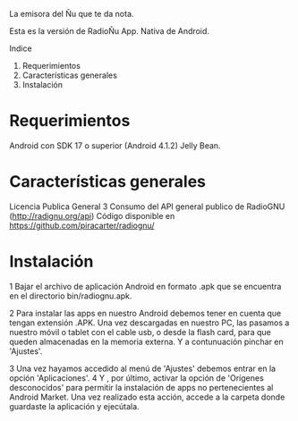La emisora del Ñu que te da nota.


Esta es la versión de RadioÑu App. Nativa de Android. 


Indice

1. Requerimientos
2. Características generales
3. Instalación


Requerimientos
=========================================================================
Android con SDK 17 o superior (Android 4.1.2) Jelly Bean. 
	

Características generales
=========================================================================
Licencia Publica General 3
Consumo del API general publico de RadioGNU (http://radignu.org/api)
Código disponible en https://github.com/piracarter/radiognu/

Instalación
=========================================================================
1 Bajar el archivo de aplicación Android en formato .apk que se encuentra en el directorio bin/radiognu.apk.

2 Para instalar las apps en nuestro Android debemos tener en cuenta que tengan extensión .APK. Una vez descargadas en nuestro PC, las pasamos a nuestro móvil o tablet con el cable usb, o desde la flash card, para que queden almacenadas en la memoria externa. Y a contunuación pinchar en 'Ajustes'.

3 Una vez hayamos accedido al menú de 'Ajustes' debemos entrar en la opción 'Aplicaciones'. 
4 Y , por último, activar la opción de 'Orígenes desconocidos' para permitir la instalación de apps no pertenecientes al Android Market. Una vez realizado esta acción, accede a la carpeta donde guardaste la aplicación y ejecútala.
